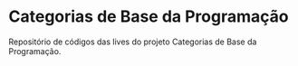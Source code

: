 # Categorias de Base da Programação

Repositório de códigos das lives do projeto Categorias de Base da Programação.
